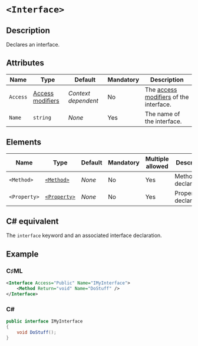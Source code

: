 # `<Interface>`

## Description

Declares an interface.

## Attributes

| Name | Type | Default | Mandatory | Description |
|---|---|---|---|---|
| `Access` | [Access modifiers](../types/access-modifiers.md) | *Context dependent* | No | The [access modifiers](https://learn.microsoft.com/en-us/dotnet/csharp/programming-guide/classes-and-structs/access-modifiers) of the interface. |
| `Name` | `string` | *None* | Yes | The name of the interface. |

## Elements

| Name | Type | Default | Mandatory | Multiple allowed | Description |
|---|---|---|---|---|---|
| `<Method>` | [`<Method>`](../tags/method.md) | *None* | No | Yes | Method declarations. |
| `<Property>` | [`<Property>`](../tags/property.md) | *None* | No | Yes | Property declarations. |

## C# equivalent

The `interface` keyword and an associated interface declaration.

## Example

### C♯ML

```xml
<Interface Access="Public" Name="IMyInterface">
    <Method Return="void" Name="DoStuff" />
</Interface>
```

### C#

```csharp
public interface IMyInterface
{
    void DoStuff();
}
```
